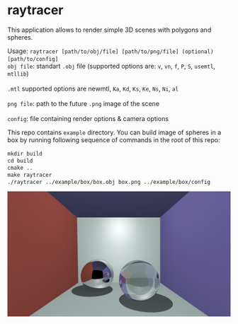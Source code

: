 # raytracer

This application allows to render simple 3D scenes with polygons and spheres.

Usage:   ``raytracer [path/to/obj/file] [path/to/png/file] (optional)[path/to/config]``<br>
``obj file``: standart ``.obj`` file (supported options are: ``v``, ``vn``, ``f``, ``P``, ``S``, ``usemtl``, ``mtllib``)<br><br>
``.mtl`` supported options are newmtl, ``Ka``, ``Kd``, ``Ks``, ``Ke``, ``Ns``, ``Ni``, ``al``<br><br>
``png file``: path to the future ``.png`` image of the scene<br><br>
``config``: file containing render options & camera options<br>

This repo contains ``example`` directory. You can build image of spheres in a box by running following sequence of commands in the root of this repo:<br>
```
mkdir build
cd build
cmake ..
make raytracer
./raytracer ../example/box/box.obj box.png ../example/box/config
```
                 
![bebra](https://github.com/zvank/raytracer/blob/master/demo.png)

